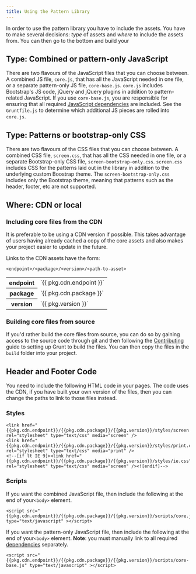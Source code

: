 ```yaml
---
title: Using the Pattern Library
---
```


In order to use the pattern library you have to include the assets. You have to make several decisions: _type_ of assets and _where_ to include the assets from. You can then go to the bottom and build your



## Type: Combined or pattern-only JavaScript

There are two flavours of the JavaScript files that you can choose between. A combined JS file, `core.js`, that has all the JavaScript needed in one file, or a separate pattern-only JS file, `core-base.js`. `core.js` includes Bootstrap's JS code, jQuery and jQuery plugins in addition to pattern-related JavaScript. If you use `core-base.js`, you are responsible for ensuring that all required [JavaScript dependencies](dependencies.html) are included. See the `Gruntfile.js` to determine which additional JS pieces are rolled into `core.js`.

## Type: Patterns or bootstrap-only CSS

There are two flavours of the CSS files that you can choose between. A combined CSS file, `screen.css`, that has all the CSS needed in one file, or a separate Bootstrap-only CSS file, `screen-bootstrap-only.css`. `screen.css` includes CSS for the patterns laid out in the library in addition to the underlying custom Boostrap theme. The `screen-bootstrap-only.css` includes only the Bootstrap theme, meaning that patterns such as the header, footer, etc are not supported.

## Where: CDN or local

### Including core files from the CDN

It is preferable to be using a CDN version if possible. This takes advantage of users having already cached a copy of the core assets and also makes your project easier to update in the future.

Links to the CDN assets have the form:

    <endpoint>/<package>/<version>/<path-to-asset>

<table>
  <tr><th>endpoint</th><td>`{{ pkg.cdn.endpoint }}`</td></tr>
  <tr><th>package</th><td>`{{ pkg.cdn.package }}`</td></tr>
  <tr><th>version</th><td>`{{ pkg.version }}`</td></tr>
</table>

### Building core files from source

If you'd rather build the core files from source, you can do so by gaining access to the source code through git and then following the [Contributing](contributing.html) guide to setting up Grunt to build the files. You can then copy the files in the `build` folder into your project.

## Header and Footer Code

You need to include the following HTML code in your pages. The code uses the CDN, if you have built your own version of the files, then you can change the paths to link to those files instead.

### Styles

```
<link href="{{pkg.cdn.endpoint}}/{{pkg.cdn.package}}/{{pkg.version}}/styles/screen.css" rel="stylesheet" type="text/css" media="screen" />
<link href="{{pkg.cdn.endpoint}}/{{pkg.cdn.package}}/{{pkg.version}}/styles/print.css" rel="stylesheet" type="text/css" media="print" />
<!--[if lt IE 9]><link href="{{pkg.cdn.endpoint}}/{{pkg.cdn.package}}/{{pkg.version}}/styles/ie.css" rel="stylesheet" type="text/css" media="screen" /><![endif]-->
```

### Scripts

If you want the combined JavaScript file, then include the following at the end of your`<body>` element.

```
<script src="{{pkg.cdn.endpoint}}/{{pkg.cdn.package}}/{{pkg.version}}/scripts/core.js" type="text/javascript" ></script>
```

If you want the pattern-only JavaScript file, then include the following at the end of your`<body>` element. __Note__: you must manually link to all required [
dependencies](dependencies.html) separately.

```
<script src="{{pkg.cdn.endpoint}}/{{pkg.cdn.package}}/{{pkg.version}}/scripts/core-base.js" type="text/javascript" ></script>
```
